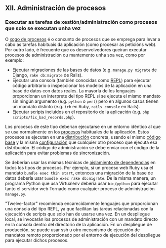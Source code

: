 ## XII. Administración de procesos
### Executar as tarefas de xestión/administración como procesos que solo se executan unha vez

O [xogo de procesos](./concurrency) é o conxunto de procesos que se emprega para levar a cabo as tarefas habituais da aplicación (como procesar as peticións web). Por outro lado, é frecuente que os desenvolvedores queiran executar procesos de administración ou mantemento unha soa vez, como por exemplo:

* Ejecutar migraciones de las bases de datos (e.g. `manage.py migrate` de Django, `rake db:migrate` de Rails).
* Ejecutar una consola (también conocidas como [REPL](http://en.wikipedia.org/wiki/Read-eval-print_loop)) para ejecutar código arbitrario o inspeccionar los modelos de la aplicación en una base de datos con datos reales. La mayoría de los lenguajes proporcionan un interprete del tipo REPL si se ejecuta el mismo mandato sin ningún argumento (e.g. `python` o `perl`) pero en algunos casos tienen un mandato distinto (e.g. `irb` en Ruby, `rails console` en Rails).
* Ejecutar scripts incluidos en el repositorio de la aplicación (e.g. `php scripts/fix_bad_records.php`).

Los procesos de este tipo deberían ejecutarse en un entorno idéntico al que se usa normalmente en los [procesos](./processes) habituales de la aplicación. Estos procesos se ejecutan en una [distribución](./build-release-run) concreta, usando el mismo [código base](./codebase) y la misma [configuración](./config) que cualquier otro proceso que ejecuta esa distribución. El código de administración se debe enviar con el código de la aplicación para evitar problemas de sincronización.

Se deberían usar las mismas técnicas de [aislamiento de dependencias](./dependencies) en todos los tipos de procesos. Por ejemplo, si un proceso web Ruby usa el mandato `bundle exec thin start`, entonces una migración de la base de datos debería usar `bundle exec rake db:migrate`. De la misma manera, un programa Python que usa Virtualenv debería usar `bin/python` para ejecutar tanto el servidor web Tornado como cualquier proceso de administración `manage.py`.

"Twelve-factor" recomienda encarecidamente lenguajes que proporcionan una consola del tipo REPL, ya que facilitan las tareas relacionadas con la ejecución de scripts que solo han de usarse una vez. En un despliegue local, se invocarán los procesos de administración con un mandato directo en la consola dentro del directorio de la aplicación. En un despliegue de producción, se puede usar ssh u otro mecanismo de ejecución de mandatos remoto proporcionado por el entorno de ejecución del despliegue para ejecutar dichos procesos.
